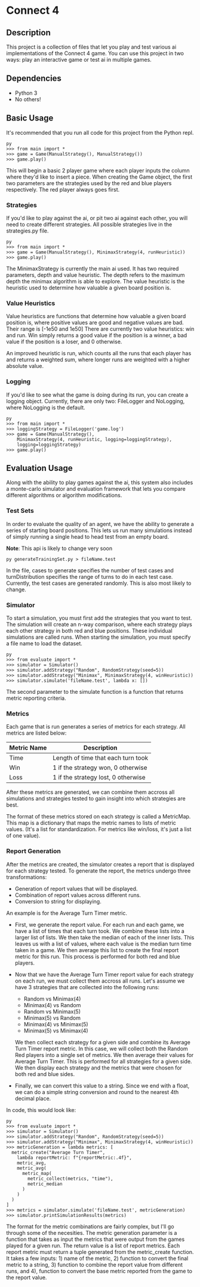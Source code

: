 # Connect 4

## Description

This project is a collection of files that let you play and test various ai implementations of the Connect 4 game. You can use this project in two ways: play an interactive game or test ai in multiple games.

## Dependencies

- Python 3
- No others!

## Basic Usage

It's recommended that you run all code for this project from the Python repl.

    py
    >>> from main import *
    >>> game = Game(ManualStrategy(), ManualStrategy())
    >>> game.play()

This will begin a basic 2 player game where each player inputs the column where they'd like to insert a piece. When creating the Game object, the first two parameters are the strategies used by the red and blue players respectively. The red player always goes first.

### Strategies

If you'd like to play against the ai, or pit two ai against each other, you will need to create different strategies. All possible strategies live in the strategies.py file.

    py
    >>> from main import *
    >>> game = Game(ManualStrategy(), MinimaxStrategy(4, runHeuristic))
    >>> game.play()

The MinimaxStrategy is currently the main ai used. It has two required parameters, depth and value heuristic. The depth refers to the maximum depth the minimax algorithm is able to explore. The value heuristic is the heuristic used to determine how valuable a given board position is.

### Value Heuristics

Value heuristics are functions that determine how valuable a given board position is, where positive values are good and negative values are bad. Their range is [-1e50 and 1e50] There are currently two value heuristics: win and run. Win simply returns a good value if the position is a winner, a bad value if the position is a loser, and 0 otherwise.

An improved heuristic is run, which counts all the runs that each player has and returns a weighted sum, where longer runs are weighted with a higher absolute value.

### Logging

If you'd like to see what the game is doing during its run, you can create a logging object. Currently, there are only two: FileLogger and NoLogging, where NoLogging is the default.

    py
    >>> from main import *
    >>> loggingStrategy = FileLogger('game.log')
    >>> game = Game(ManualStrategy(),
        MinimaxStrategy(4, runHeuristic, logging=loggingStrategy),
        logging=loggingStrategy)
    >>> game.play()

## Evaluation Usage

Along with the ability to play games against the ai, this system also includes a monte-carlo simulator and evaluation framework that lets you compare different algorithms or algorithm modifications.

### Test Sets

In order to evaluate the quality of an agent, we have the ability to generate a series of starting board positions. This lets us run many simulations instead of simply running a single head to head test from an empty board.

**Note**: This api is likely to change very soon

    py generateTrainingSet.py > fileName.test

In the file, cases to generate specifies the number of test cases and turnDistribution specifies the range of turns to do in each test case. Currently, the test cases are generated randomly. This is also most likely to change.

### Simulator

To start a simulation, you must first add the strategies that you want to test. The simulation will create an n-way comparison, where each strategy plays each other strategy in both red and blue positions. These individual simulations are called runs. When starting the simulation, you must specify a file name to load the dataset.

    py
    >>> from evaluate import *
    >>> simulator = Simulator()
    >>> simulator.addStrategy("Random", RandomStrategy(seed=5))
    >>> simulator.addStrategy("Minimax", MinimaxStrategy(4, winHeuristic))
    >>> simulator.simulate('fileName.test', lambda x: [])

The second parameter to the simulate function is a function that returns metric reporting criteria.

### Metrics

Each game that is run generates a series of metrics for each strategy. All metrics are listed below:

| Metric Name | Description |
| ----------- | ----------- |
| Time        | Length of time that each turn took |
| Win         | 1 if the strategy won, 0 otherwise |
| Loss        | 1 if the strategy lost, 0 otherwise |

After these metrics are generated, we can combine them accross all simulations and strategies tested to gain insight into which strategies are best.

The format of these metrics stored on each strategy is called a MetricMap. This map is a dictionary that maps the metric names to lists of metric values. (It's a list for standardization. For metrics like win/loss, it's just a list of one value).

### Report Generation

After the metrics are created, the simulator creates a report that is displayed for each strategy tested. To generate the report, the metrics undergo three transformations:

- Generation of report values that will be displayed.
- Combination of report values across different runs.
- Conversion to string for displaying.

An example is for the Average Turn Timer metric. 

- First, we generate the report value. For each run and each game, we have a list of times that each turn took. We combine these lists into a larger list of lists. We then take the median of each of the inner lists. This leaves us with a list of values, where each value is the median turn time taken in a game. We then average this list to create the final report metric for this run. This process is performed for both red and blue players.
- Now that we have the Average Turn Timer report value for each strategy on each run, we must collect them accross all runs. Let's assume we have 3 strategies that are collected into the following runs:

  - Random vs Minimax(4)
  - Minimax(4) vs Random
  - Random vs Minimax(5)
  - Minimax(5) vs Random
  - Minimax(4) vs Minimax(5)
  - Minimax(5) vs Minimax(4)

  We then collect each strategy for a given side and combine its Average Turn Timer report metric. In this case, we will collect both the Random Red players into a single set of metrics. We then average their values for Average Turn Timer. This is performed for all strategies for a given side. We then display each strategy and the metrics that were chosen for both red and blue sides.
- Finally, we can convert this value to a string. Since we end with a float, we can do a simple string conversion and round to the nearest 4th decimal place.

In code, this would look like:

    py
    >>> from evaluate import *
    >>> simulator = Simulator()
    >>> simulator.addStrategy("Random", RandomStrategy(seed=5))
    >>> simulator.addStrategy("Minimax", MinimaxStrategy(4, winHeuristic))
    >>> metricGeneration = lambda metrics: [
      metric_create("Average Turn Timer",
        lambda reportMetric: f"{reportMetric:.4f}",
        metric_avg,
        metric_avg(
          metric_map(
            metric_collect(metrics, "time"),
            metric_median
          )
        )
      )
    ]
    >>> metrics = simulator.simulate('fileName.test', metricGeneration)
    >>> simulator.printSimulationResults(metrics)

The format for the metric combinations are fairly complex, but I'll go through some of the necesities. The metric generation parameter is a function that takes as input the metrics that were output from the games played for a given run. The return value is a list of report metrics. Each report metric must return a tuple generated from the metric_create function. It takes a few inputs: 1) name of the metric, 2) function to convert the final metric to a string, 3) function to combine the report value from different runs, and 4), function to convert the base metric reported from the game to the report value.
